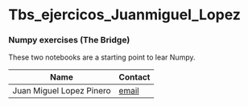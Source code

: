 # Tbs_ejercicos_Juanmiguel_Lopez
### Numpy exercises (The Bridge)

These two notebooks are a starting point to lear Numpy.  



| Name                     | Contact                                                                                                       |
| ---------------------------- | ----------------------------------------------------------------------------------------------------------------------- |
| Juan Miguel Lopez Pinero                     | [email](mailto:juanmiguelopezpinero@icloud.com) 


